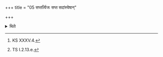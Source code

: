 +++
title = "05 सप्तर्त्विजः सप्त सदांस्येषान्"

+++

<details><summary>थिते</summary>

5. With saptarvijaḥ sapta sadāṁsyeṣām...[^1] having addressed the Soma-drink which is polluted on account of falling (of an insect etc. in it), with idaṁ viṣṇur vi cakrame....[^2] he should pour it in the south-western Uparava (sounding hole).   

[^1]: KS XXXV.4.  

[^2]: TS I.2.13.e.  
</details>
